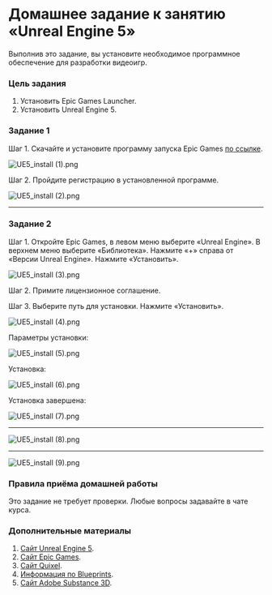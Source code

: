 # Домашнее задание к занятию «Unreal Engine 5»

Выполнив это задание, вы установите необходимое программное обеспечение для разработки видеоигр.

### Цель задания

1. Установить Epic Games Launcher.
2. Установить Unreal Engine 5.

### Задание 1

Шаг 1. Скачайте и установите программу запуска Epic Games [по ссылке](https://store.epicgames.com/ru/download).

![UE5_install (1).png](/01/images/UE5_install%20(1).png)

Шаг 2. Пройдите регистрацию в установленной программе.

![UE5_install (2).png](/01/images/UE5_install%20(2).png)

---

### Задание 2

Шаг 1. Откройте Epic Games, в левом меню выберите «Unreal Engine». В верхнем меню выберите «Библиотека». Нажмите «+» справа от «Версии Unreal Engine». Нажмите «Установить».

![UE5_install (3).png](/01/images/UE5_install%20(3).png)

Шаг 2. Примите лицензионное соглашение.

Шаг 3. Выберите путь для установки. Нажмите «Установить».

![UE5_install (4).png](/01/images/UE5_install%20(4).png)

Параметры установки:

![UE5_install (5).png](/01/images/UE5_install%20(5).png)

Установка:

![UE5_install (6).png](/01/images/UE5_install%20(6).png)

Установка завершена:

![UE5_install (7).png](/01/images/UE5_install%20(7).png)

---

![UE5_install (8).png](/01/images/UE5_install%20(8).png)

---

![UE5_install (9).png](/01/images/UE5_install%20(9).png)

### Правила приёма домашней работы

Это задание не требует проверки. Любые вопросы задавайте в чате курса.

### Дополнительные материалы

1. [Сайт Unreal Engine 5](https://www.unrealengine.com/en-US/).
2. [Сайт Epic Games](https://www.epicgames.com/site/ru/home?sessionInvalidated=true).
3. [Сайт Quixel](https://quixel.com/).
4. [Информация по Blueprints](https://docs.unrealengine.com/5.0/en-US/blueprints-visual-scripting-in-unreal-engine/).
5. [Сайт Adobe Substance 3D](https://www.adobe.com/ru/products/substance3d-painter.html).
